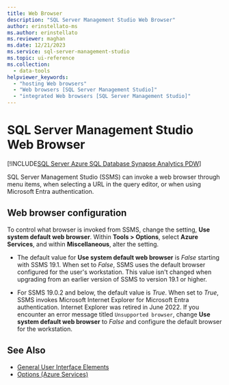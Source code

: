 ```yaml
---
title: Web Browser
description: "SQL Server Management Studio Web Browser"
author: erinstellato-ms
ms.author: erinstellato
ms.reviewer: maghan
ms.date: 12/21/2023
ms.service: sql-server-management-studio
ms.topic: ui-reference
ms.collection:
  - data-tools
helpviewer_keywords:
  - "hosting Web browsers"
  - "Web browsers [SQL Server Management Studio]"
  - "integrated Web browsers [SQL Server Management Studio]"
---
```


# SQL Server Management Studio Web Browser

[!INCLUDE[SQL Server Azure SQL Database Synapse Analytics PDW](includes/applies-to-version/sql-asdb-asdbmi-asa-pdw.md)]

SQL Server Management Studio (SSMS) can invoke a web browser through menu items, when selecting a URL in the query editor, or when using Microsoft Entra authentication.  

## Web browser configuration

To control what browser is invoked from SSMS, change the setting, **Use system default web browser**. Within **Tools > Options**, select **Azure Services**, and within **Miscellaneous**, alter the setting.

- The default value for **Use system default web browser** is *False* starting with SSMS 19.1. When set to *False*, SSMS uses the default browser configured for the user's workstation. This value isn't changed when upgrading from an earlier version of SSMS to version 19.1 or higher.  

- For SSMS 19.0.2 and below, the default value is *True*. When set to *True*, SSMS invokes Microsoft Internet Explorer for Microsoft Entra authentication. Internet Explorer was retired in June 2022. If you encounter an error message titled `Unsupported browser`, change **Use system default web browser** to *False* and configure the default browser for the workstation.

## See Also

- [General User Interface Elements](general-user-interface-elements.md)
- [Options (Azure Services)](menu-help/options-azure-services.md)
